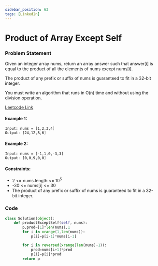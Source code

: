 ```yaml
---
sidebar_position: 63
tags: [LinkedIn]
---
```


# Product of Array Except Self

### Problem Statement

Given an integer array nums, return an array answer such that answer[i] is equal to the product of all the elements of nums except nums[i].

The product of any prefix or suffix of nums is guaranteed to fit in a 32-bit integer.

You must write an algorithm that runs in O(n) time and without using the division operation.

[Leetcode Link](https://leetcode.com/problems/product-of-array-except-self)

#### Example 1:

```
Input: nums = [1,2,3,4]
Output: [24,12,8,6]
```

#### Example 2:

```
Input: nums = [-1,1,0,-3,3]
Output: [0,0,9,0,0]
```

#### Constraints:

- 2 <= nums.length <= 10<sup>5</sup>
- -30 <= nums[i] <= 30
- The product of any prefix or suffix of nums is guaranteed to fit in a 32-bit integer.

### Code

```python title="Python Code"
class Solution(object):
    def productExceptSelf(self, nums):
        p,prod=[1]*len(nums),1
        for i in xrange(1,len(nums)):
            p[i]=p[i-1]*nums[i-1]

        for i in reversed(xrange(len(nums)-1)):
            prod=nums[i+1]*prod
            p[i]=p[i]*prod
        return p
```
